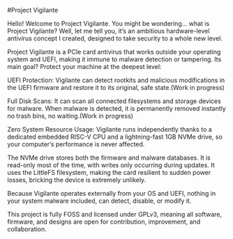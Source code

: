 #Project Vigilante

Hello! Welcome to Project Vigilante. You might be wondering… what is Project Vigilante? Well, let me tell you, it’s an ambitious hardware-level antivirus concept I created, designed to take security to a whole new level.

Project Vigilante is a PCIe card antivirus that works outside your operating system and UEFI, making it immune to malware detection or tampering. Its main goal? Protect your machine at the deepest level:

UEFI Protection: Vigilante can detect rootkits and malicious modifications in the UEFI firmware and restore it to its original, safe state.(Work in progress)

Full Disk Scans: It can scan all connected filesystems and storage devices for malware. When malware is detected, it is permanently removed instantly no trash bins, no waiting.(Work in progress)

Zero System Resource Usage: Vigilante runs independently thanks to a dedicated embedded RISC-V CPU and a lightning-fast 1GB NVMe drive, so your computer’s performance is never affected.


The NVMe drive stores both the firmware and malware databases. It is read-only most of the time, with writes only occurring during updates. It uses the LittleFS filesystem, making the card resilient to sudden power losses, bricking the device is extremely unlikely.

Because Vigilante operates externally from your OS and UEFI, nothing in your system malware included, can detect, disable, or modify it.

This project is fully FOSS and licensed under GPLv3, meaning all software, firmware, and designs are open for contribution, improvement, and collaboration.
